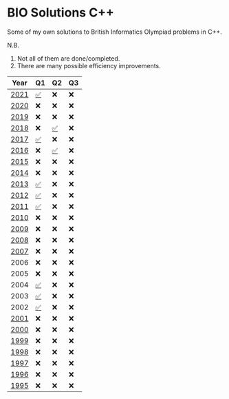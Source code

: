 # BIO Solutions C++
Some of my own solutions to British Informatics Olympiad problems in C++. 

N.B.
1. Not all of them are done/completed. 
2. There are many possible efficiency improvements.

| **Year** | **Q1** | **Q2** | **Q3** |
|----------|--------|--------|--------|
| [2021](https://olympiad.org.uk/papers/2021/bio/bio21-exam.pdf)     | [✅](https://github.com/alioth43/BIO-Solutions-/blob/main/!BIO/2021/downpat.cpp)      | ❌      | ❌      |
| [2020](https://olympiad.org.uk/papers/2020/bio/bio20-exam.pdf)     | ❌      | ❌      | ❌      |
| [2019](https://olympiad.org.uk/papers/2019/bio/bio19-exam.pdf)     | ❌      | ❌      | ❌      |
| [2018](https://olympiad.org.uk/papers/2018/bio/bio18-exam.pdf)     | ❌      | [✅](https://github.com/alioth43/BIO-Solutions-/blob/main/!BIO/2010s/2018/ring.cpp)      | ❌      |
| [2017](https://olympiad.org.uk/papers/2017/bio/bio17-exam.pdf)     | [✅](https://github.com/alioth43/BIO-Solutions-/blob/main/!BIO/2010s/2017/triangle.cpp)      | ❌      | ❌      |
| [2016](https://olympiad.org.uk/papers/2016/bio/bio16-exam.pdf)     | ❌      | [✅](https://github.com/alioth43/BIO-Solutions-/blob/main/!BIO/2010s/2016/migration.cpp)      | ❌      |
| [2015](https://olympiad.org.uk/papers/2015/bio/bio15-exam.pdf)     | ❌      | ❌      | ❌      |
| [2014](https://olympiad.org.uk/papers/2014/bio/bio14-exam.pdf)     | ❌      | ❌      | ❌      |
| [2013](https://olympiad.org.uk/papers/2013/bio/bio13-exam.pdf)     | [✅](https://github.com/alioth43/BIO-Solutions-/blob/main/!BIO/2010s/2013/clockwatch.cpp)      | ❌      | ❌      |
| [2012](https://olympiad.org.uk/papers/2012/bio/bio12-exam.pdf)     | [✅](https://github.com/alioth43/BIO-Solutions-/blob/main/!BIO/2010s/2012/primefac.cpp)      | ❌      | ❌      |
| [2011](https://olympiad.org.uk/papers/2011/bio/bio2011-Round1-Exam.pdf)     | [✅](https://github.com/alioth43/BIO-Solutions-/blob/main/!BIO/2010s/2011/fibletters.cpp)      | ❌      | ❌      |
| [2010](https://olympiad.org.uk/papers/2010/bio/bio-10-exam.pdf)     | ❌      | ❌      | ❌      |
| [2009](https://olympiad.org.uk/papers/2009/bio/bio09-exam.pdf)     | ❌      | ❌      | ❌      |
| [2008](https://olympiad.org.uk/papers/2008/bio/bio08-exam.pdf)     | ❌      | ❌      | ❌      |
| [2007](https://olympiad.org.uk/papers/2007/bio/bio07exam.pdf)     | ❌      | ❌      | ❌      |
| 2006     | ❌      | ❌      | ❌      |
| 2005     | ❌      | ❌      | ❌      |
| 2004     | [✅](https://github.com/alioth43/BIO-Solutions-/blob/main/!BIO/2000s/2004/isbn.cpp)      | ❌      | ❌      |
| 2003     | [✅](https://github.com/alioth43/BIO-Solutions-/blob/main/!BIO/2000s/2003/lojban.cpp)      | ❌      | ❌      |
| 2002     | [✅](https://github.com/alioth43/BIO-Solutions-/blob/main/!BIO/2000s/2002/friendgame.cpp)      | ❌      | ❌      |
| [2001](https://olympiad.org.uk/papers/2001/bio/round_one.html)     | ❌      | ❌      | ❌      |
| [2000](https://olympiad.org.uk/papers/2000/bio/round_one.html)     | ❌      | ❌      | ❌      |
| [1999](https://olympiad.org.uk/papers/1999/bio/round_one.html)     | ❌      | ❌      | ❌      |
| [1998](https://olympiad.org.uk/papers/1998/bio/round_one.html)     | ❌      | ❌      | ❌      |
| [1997](https://olympiad.org.uk/papers/1997/bio/round_one.html)     | ❌      | ❌      | ❌      |
| [1996](https://olympiad.org.uk/papers/1996/bio/bio96_r1.html)     | ❌      | ❌      | ❌      |
| [1995](https://olympiad.org.uk/papers/1995/bio/index.html)     | ❌      | ❌      | ❌      |
